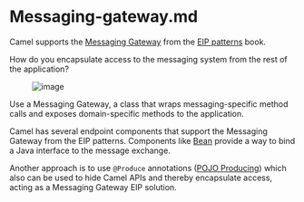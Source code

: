 # Messaging-gateway.md

Camel supports the [Messaging
Gateway](https://www.enterpriseintegrationpatterns.com/patterns/messaging/MessagingGateway.html)
from the [EIP patterns](#enterprise-integration-patterns.adoc) book.

How do you encapsulate access to the messaging system from the rest of
the application?

<figure>
<img src="eip/MessagingGatewaySolution.gif" alt="image" />
</figure>

Use a Messaging Gateway, a class that wraps messaging-specific method
calls and exposes domain-specific methods to the application.

Camel has several endpoint components that support the Messaging Gateway
from the EIP patterns. Components like [Bean](#ROOT:bean-component.adoc)
provide a way to bind a Java interface to the message exchange.

Another approach is to use `@Produce` annotations ([POJO
Producing](#manual::pojo-producing.adoc)) which also can be used to hide
Camel APIs and thereby encapsulate access, acting as a Messaging Gateway
EIP solution.
